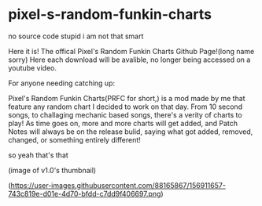 # pixel-s-random-funkin-charts
no source code stupid i am not that smart


Here it is! The offical Pixel's Random Funkin Charts Github Page!(long name sorry) Here each download will be avalible, no longer being accessed on a youtube video.


For anyone needing catching up:

Pixel's Random Funkin Charts(PRFC for short,) is a mod made by me that feature any random chart I decided to work on that day. From 10 second songs, to challaging mechanic based songs, there's a verity of charts to play! As time goes on, more and more charts will get added, and Patch Notes will always be on the release bulid, saying what got added, removed, changed, or something entirely different!


so yeah that's that


(image of v1.0's thumbnail)


(https://user-images.githubusercontent.com/88165867/156911657-743c819e-d01e-4d70-bfdd-c7dd9f406697.png)
